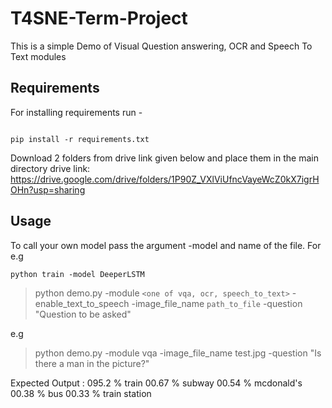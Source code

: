 # T4SNE-Term-Project

This is a simple Demo of Visual Question answering, OCR and Speech To Text modules


## Requirements

For installing requirements run - 
```

pip install -r requirements.txt

```
Download 2 folders from drive link given below and place them in the main directory
drive link: https://drive.google.com/drive/folders/1P90Z_VXlViUfncVayeWcZ0kX7igrHOHn?usp=sharing


## Usage
To call your own model pass the argument -model and name of the file. For e.g

`python train -model DeeperLSTM`

> python demo.py -module `<one of vqa, ocr, speech_to_text>` -enable_text_to_speech <default False> -image_file_name `path_to_file` -question "Question to be asked"

e.g 

> python demo.py -module vqa -image_file_name test.jpg -question "Is there a man in the picture?"

Expected Output :
095.2 %  train
00.67 %  subway
00.54 %  mcdonald's
00.38 %  bus
00.33 %  train station
